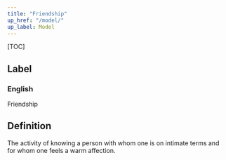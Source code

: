 ```yaml
---
title: "Friendship"
up_href: "/model/"
up_label: Model
---
```


[TOC]

## Label

### English
Friendship


## Definition
The activity of knowing a person with whom one is on intimate terms and for whom one feels a warm affection. 


    
